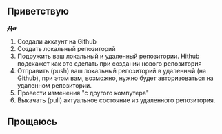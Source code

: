## Приветствую

~~***Да***~~


1. Создали аккаунт на Github
2. Создать локальный репозиторий
3. Подружить ваш локальный и удаленный репозитории. Hithub подскажет как это сделать при создании нового репозитория
4. Отправить (push) ваш локальный репозиторий в удаленный (на Github), при этом вам, возможно, нужно будет авторизоваться на удаленном репозитории.
5. Провести изменения "с другого компутера"
6. Выкачать (pull) актуальное состояние из удаленного репозитория.

## Прощаюсь